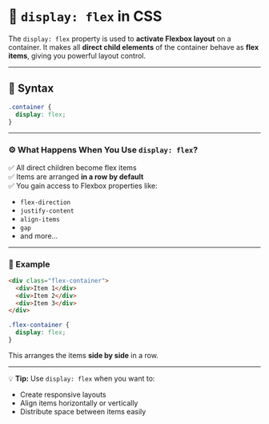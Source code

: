 # 🔹 `display: flex` in CSS

The `display: flex` property is used to **activate Flexbox layout** on a container. It makes all **direct child elements** of the container behave as **flex items**, giving you powerful layout control.

---

## 🧱 Syntax

```css
.container {
  display: flex;
}
```

---

### ⚙️ What Happens When You Use `display: flex`?

✅ All direct children become flex items  
✅ Items are arranged **in a row by default**  
✅ You gain access to Flexbox properties like:
- `flex-direction`
- `justify-content`
- `align-items`
- `gap`
- and more...

---

### 📌 Example

```html
<div class="flex-container">
  <div>Item 1</div>
  <div>Item 2</div>
  <div>Item 3</div>
</div>
```

```css
.flex-container {
  display: flex;
}
```

This arranges the items **side by side** in a row.

---

💡 **Tip:** Use `display: flex` when you want to:
- Create responsive layouts
- Align items horizontally or vertically
- Distribute space between items easily
